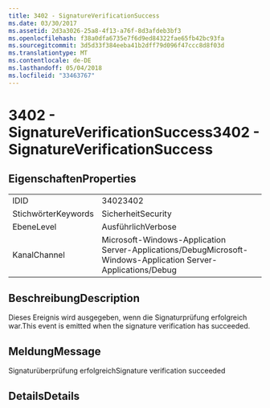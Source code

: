 ```yaml
---
title: 3402 - SignatureVerificationSuccess
ms.date: 03/30/2017
ms.assetid: 2d3a3026-25a8-4f13-a76f-8d3afdeb3bf3
ms.openlocfilehash: f38a0dfa6735e7f6d9ed84322fae65fb42bc93fa
ms.sourcegitcommit: 3d5d33f384eeba41b2dff79d096f47ccc8d8f03d
ms.translationtype: MT
ms.contentlocale: de-DE
ms.lasthandoff: 05/04/2018
ms.locfileid: "33463767"
---
```

# <a name="3402---signatureverificationsuccess"></a><span data-ttu-id="d8571-102">3402 - SignatureVerificationSuccess</span><span class="sxs-lookup"><span data-stu-id="d8571-102">3402 - SignatureVerificationSuccess</span></span>
## <a name="properties"></a><span data-ttu-id="d8571-103">Eigenschaften</span><span class="sxs-lookup"><span data-stu-id="d8571-103">Properties</span></span>  
  
|||  
|-|-|  
|<span data-ttu-id="d8571-104">ID</span><span class="sxs-lookup"><span data-stu-id="d8571-104">ID</span></span>|<span data-ttu-id="d8571-105">3402</span><span class="sxs-lookup"><span data-stu-id="d8571-105">3402</span></span>|  
|<span data-ttu-id="d8571-106">Stichwörter</span><span class="sxs-lookup"><span data-stu-id="d8571-106">Keywords</span></span>|<span data-ttu-id="d8571-107">Sicherheit</span><span class="sxs-lookup"><span data-stu-id="d8571-107">Security</span></span>|  
|<span data-ttu-id="d8571-108">Ebene</span><span class="sxs-lookup"><span data-stu-id="d8571-108">Level</span></span>|<span data-ttu-id="d8571-109">Ausführlich</span><span class="sxs-lookup"><span data-stu-id="d8571-109">Verbose</span></span>|  
|<span data-ttu-id="d8571-110">Kanal</span><span class="sxs-lookup"><span data-stu-id="d8571-110">Channel</span></span>|<span data-ttu-id="d8571-111">Microsoft-Windows-Application Server-Applications/Debug</span><span class="sxs-lookup"><span data-stu-id="d8571-111">Microsoft-Windows-Application Server-Applications/Debug</span></span>|  
  
## <a name="description"></a><span data-ttu-id="d8571-112">Beschreibung</span><span class="sxs-lookup"><span data-stu-id="d8571-112">Description</span></span>  
 <span data-ttu-id="d8571-113">Dieses Ereignis wird ausgegeben, wenn die Signaturprüfung erfolgreich war.</span><span class="sxs-lookup"><span data-stu-id="d8571-113">This event is emitted when the signature verification has succeeded.</span></span>  
  
## <a name="message"></a><span data-ttu-id="d8571-114">Meldung</span><span class="sxs-lookup"><span data-stu-id="d8571-114">Message</span></span>  
 <span data-ttu-id="d8571-115">Signaturüberprüfung erfolgreich</span><span class="sxs-lookup"><span data-stu-id="d8571-115">Signature verification succeeded</span></span>  
  
## <a name="details"></a><span data-ttu-id="d8571-116">Details</span><span class="sxs-lookup"><span data-stu-id="d8571-116">Details</span></span>
